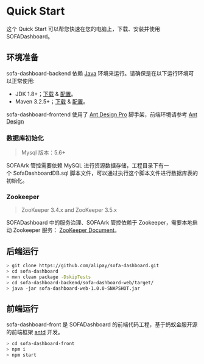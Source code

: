 # Quick Start

这个 Quick Start 可以帮您快速在您的电脑上，下载、安装并使用 SOFADashboard。

## 环境准备

sofa-dashboard-backend 依赖 [Java](https://docs.oracle.com/cd/E19182-01/820-7851/inst_cli_jdk_javahome_t/) 环境来运行。请确保是在以下运行环境可以正常使用:

* JDK 1.8+；[下载](http://www.oracle.com/technetwork/java/javase/downloads/jdk8-downloads-2133151.html) & [配置](https://docs.oracle.com/cd/E19182-01/820-7851/inst_cli_jdk_javahome_t/)。
* Maven 3.2.5+；[下载](https://maven.apache.org/download.cgi) & [配置](https://maven.apache.org/settings.html)。

sofa-dashboard-frontend 使用了 [Ant Design Pro](https://github.com/ant-design/ant-design-pro) 脚手架，前端环境请参考 [Ant Design](https://github.com/ant-design/ant-design/blob/master/README-zh_CN.md)

### 数据库初始化

> Mysql 版本：5.6+

SOFAArk 管控需要依赖 MySQL 进行资源数据存储，工程目录下有一个 SofaDashboardDB.sql 脚本文件，可以通过执行这个脚本文件进行数据库表的初始化。

### Zookeeper 

> ZooKeeper 3.4.x and ZooKeeper 3.5.x

SOFADashboard 中的服务治理、SOFAArk 管控依赖于 Zookeeper，需要本地启动 Zookeeper 服务： [ZooKeeper Document](https://zookeeper.apache.org/doc/current/zookeeperStarted.html)。

## 后端运行

```bash
> git clone https://github.com/alipay/sofa-dashboard.git
> cd sofa-dashboard
> mvn clean package -DskipTests
> cd sofa-dashboard-backend/sofa-dashboard-web/target/
> java -jar sofa-dashboard-web-1.0.0-SNAPSHOT.jar
```

## 前端运行

sofa-dashboard-front 是 SOFADashboard 的前端代码工程，基于蚂蚁金服开源的前端框架 [antd](https://ant.design/) 开发。

```bash
> cd sofa-dashboard-front
> npm i
> npm start
```


